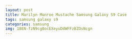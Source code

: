 ```yaml
---
layout: post
title: Marilyn Monroe Mustache Samsung Galaxy S9 Case
tags: samsung galaxy s9
categories: samsung
img: 18EN-fzN9cg8ocEXeyuDdWFFzBZOsNcgn
---
```

